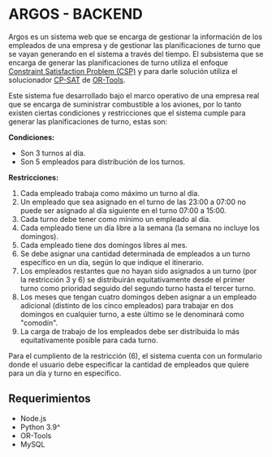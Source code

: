 # ARGOS - BACKEND
Argos es un sistema web que se encarga de gestionar la información de los empleados de una empresa y de gestionar las planificaciones de turno que se vayan generando en el sistema a través del tiempo. 
El subsistema que se encarga de generar las planificaciones de turno utiliza el enfoque [Constraint Satisfaction Problem (CSP)](https://es.wikipedia.org/wiki/Problema_de_satisfacci%C3%B3n_de_restricciones) y para darle solución utiliza el solucionador [CP-SAT](https://developers.google.com/optimization/cp) de [OR-Tools](https://developers.google.com/optimization).

Este sistema fue desarrollado bajo el marco operativo de una empresa real que se encarga de suministrar combustible a los aviones, por lo tanto existen ciertas condiciones y restricciones que el sistema cumple para generar las planificaciones de turno, estas son:

**Condiciones:**
* Son 3 turnos al día.
* Son 5 empleados para distribución de los turnos.

**Restricciones:**
1. Cada empleado trabaja como máximo un turno al día.
2. Un empleado que sea asignado en el turno de las 23:00 a 07:00 no puede ser asignado al día siguiente en el turno 07:00 a 15:00.
3. Cada turno debe tener como mínimo un empleado al día.
4. Cada empleado tiene un día libre a la semana (la semana no incluye los domingos).
5. Cada empleado tiene dos domingos libres al mes.
6. Se debe asignar una cantidad determinada de empleados a un turno específico en un día, según lo que indique el itinerario.
7. Los empleados restantes que no hayan sido asignados a un turno (por la restricción 3 y 6) se distribuirán equitativamente desde el primer turno como prioridad seguido del segundo turno hasta el tercer turno.
8. Los meses que tengan cuatro domingos deben asignar a un empleado adicional (distinto de los cinco empleados) para trabajar en dos domingos en cualquier turno, a este último se le denominará como "comodín".
9. La carga de trabajo de los empleados debe ser distribuida lo más equitativamente posible para cada turno.

Para el cumpliento de la restricción (6), el sistema cuenta con un formulario donde el usuario debe especificar la cantidad de empleados que quiere para un día y turno en especifico. 

## Requerimientos
* Node.js
* Python 3.9^
* OR-Tools
* MySQL



